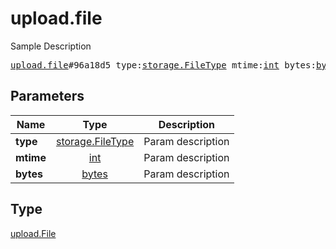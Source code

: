 # upload.file

Sample Description

<pre>
<a href="../constructor/upload.file.md">upload.file</a>#96a18d5 type:<a href="../type/storage.FileType.md">storage.FileType</a> mtime:<a href="../type/int.md">int</a> bytes:<a href="../type/bytes.md">bytes</a> = <a href="../type/upload.File.md">upload.File</a>;</pre>
## Parameters

| Name | Type | Description |
|------|:----:|-------------|
| **type** | <a href="../type/storage.FileType.md">storage.FileType</a> | Param description |
| **mtime** | <a href="../type/int.md">int</a> | Param description |
| **bytes** | <a href="../type/bytes.md">bytes</a> | Param description |

## Type

<a href="../type/upload.File.md">upload.File</a>
